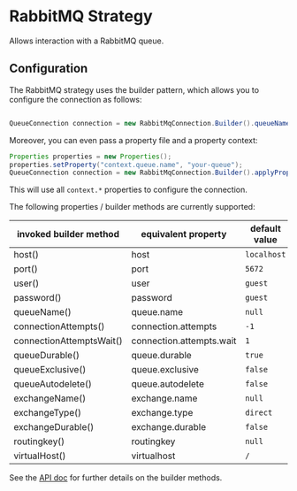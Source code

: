 # RabbitMQ Strategy

Allows interaction with a RabbitMQ queue.

## Configuration

The RabbitMQ strategy uses the builder pattern, which allows you to configure the connection as follows:
```java

QueueConnection connection = new RabbitMqConnection.Builder().queueName("your-queue").build();

```

Moreover, you can even pass a property file and a property context: 
```java
Properties properties = new Properties();
properties.setProperty("context.queue.name", "your-queue");
QueueConnection connection = new RabbitMqConnection.Builder().applyProperties(properties, "context").build();

```
This will use all `context.*` properties to configure the connection.

The following properties / builder methods are currently supported:

| invoked builder method   | equivalent property      | default value |
|--------------------------|--------------------------|---------------|
| host()                   | host                     | `localhost`   |
| port()                   | port                     | `5672`        |
| user()                   | user                     | `guest`       |
| password()               | password                 | `guest`       |
| queueName()              | queue.name               | `null`        |
| connectionAttempts()     | connection.attempts      | `-1`          |
| connectionAttemptsWait() | connection.attempts.wait | `1`           |
| queueDurable()           | queue.durable            | `true`        |
| queueExclusive()         | queue.exclusive          | `false`       |
| queueAutodelete()        | queue.autodelete         | `false`       |
| exchangeName()           | exchange.name            | `null`        |
| exchangeType()           | exchange.type            | `direct`      |
| exchangeDurable()        | exchange.durable         | `false`       |
| routingkey()             | routingkey               | `null`  |
| virtualHost()            | virtualhost              | `/`  |

See the [API doc](https://www.javadoc.io/doc/com.github.libgraviton/messaging/) for further details on the builder methods.